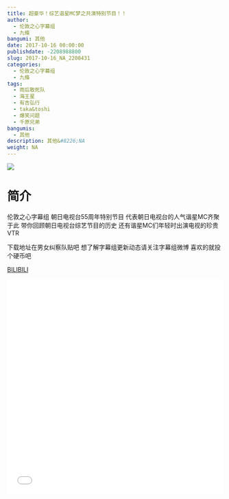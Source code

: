 ```yaml
---
title: 超豪华！综艺谐星MC梦之共演特别节目！！
author: 
  - 伦敦之心字幕组
  - 九條
bangumi: 其他
date: 2017-10-16 00:00:00
publishdate: -2208988800
slug: 2017-10-16_NA_2208431
categories: 
  - 伦敦之心字幕组
  - 九條
tags: 
  - 雨后敢死队
  - 海王星
  - 有吉弘行
  - taka&toshi
  - 爆笑问题
  - 千原兄弟
bangumis: 
  - 其他
description: 其他&#8226;NA
weight: NA
---
```


![](https://i.imgur.com/RkwsQma.jpg)

# 简介  
伦敦之心字幕组 朝日电视台55周年特别节目 代表朝日电视台的人气谐星MC齐聚于此 带你回顾朝日电视台综艺节目的历史 还有谐星MC们年轻时出演电视的珍贵VTR 


下载地址在男女纠察队贴吧 想了解字幕组更新动态请关注字幕组微博 喜欢的就投个硬币吧




  [BILIBILI](https://www.bilibili.com/video/av2208431/)


<div class="vcontainer">  <iframe class='video' src="//www.bilibili.com/blackboard/player.html?cid=3429911&aid=2208431" width="100%" height="500" frameborder="0" allowfullscreen="allowfullscreen"></iframe></div>
